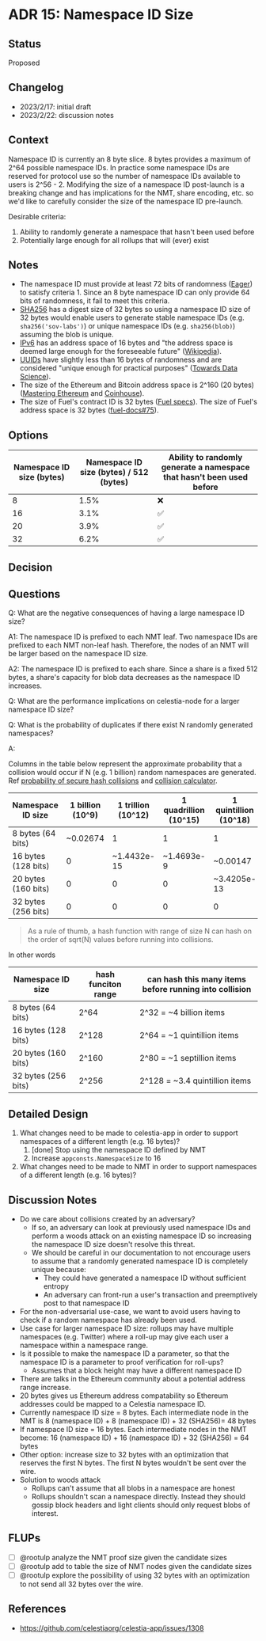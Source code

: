 # ADR 15: Namespace ID Size

## Status

Proposed

## Changelog

- 2023/2/17: initial draft
- 2023/2/22: discussion notes

## Context

Namespace ID is currently an 8 byte slice. 8 bytes provides a maximum of 2^64 possible namespace IDs. In practice some namespace IDs are reserved for protocol use so the number of namespace IDs available to users is 2^56 - 2. Modifying the size of a namespace ID post-launch is a breaking change and has implications for the NMT, share encoding, etc. so we'd like to carefully consider the size of the namespace ID pre-launch.

Desirable criteria:

1. Ability to randomly generate a namespace that hasn't been used before
1. Potentially large enough for all rollups that will (ever) exist

## Notes

- The namespace ID must provide at least 72 bits of randomness ([Eager](https://eager.io/blog/how-long-does-an-id-need-to-be/)) to satisfy criteria 1. Since an 8 byte namespace ID can only provide 64 bits of randomness, it fail to meet this criteria.
- [SHA256](https://en.wikipedia.org/wiki/SHA-2) has a digest size of 32 bytes so using a namespace ID size of 32 bytes would enable users to generate stable namespace IDs (e.g. `sha256('sov-labs')`) or unique namespace IDs (e.g. `sha256(blob)`) assuming the blob is unique.
- [IPv6](https://en.wikipedia.org/wiki/IPv6) has an address space of 16 bytes and "the address space is deemed large enough for the foreseeable future" ([Wikipedia](https://en.wikipedia.org/wiki/IPv6#Addressing)).
- [UUIDs](https://en.wikipedia.org/wiki/Universally_unique_identifier) have slightly less than 16 bytes of randomness  and are considered "unique enough for practical purposes" ([Towards Data Science](https://towardsdatascience.com/are-uuids-really-unique-57eb80fc2a87)).
- The size of the Ethereum and Bitcoin address space is 2^160 (20 bytes) ([Mastering Ethereum](https://github.com/ethereumbook/ethereumbook/blob/05f0dfe6c41635ac85527a60c06ac5389d8006e7/04keys-addresses.asciidoc) and [Coinhouse](https://www.coinhouse.com/insights/news/what-if-my-wallet-generated-an-existing-bitcoin-address/)).
- The size of Fuel's contract ID is 32 bytes ([Fuel specs](https://fuellabs.github.io/fuel-specs/master/protocol/id/contract.html)). The size of Fuel's address space is 32 bytes ([fuel-docs#75](https://github.com/FuelLabs/fuel-docs/issues/75)).

## Options

| Namespace ID size (bytes) | Namespace ID size (bytes) / 512 (bytes) | Ability to randomly generate a namespace that hasn't been used before |
|---------------------------|-----------------------------------------|-----------------------------------------------------------------------|
| 8                         | 1.5%                                    | ❌                                                                     |
| 16                        | 3.1%                                    | ✅                                                                     |
| 20                        | 3.9%                                    | ✅                                                                     |
| 32                        | 6.2%                                    | ✅                                                                     |

## Decision

## Questions

Q: What are the negative consequences of having a large namespace ID size?

A1: The namespace ID is prefixed to each NMT leaf. Two namespace IDs are prefixed to each NMT non-leaf hash. Therefore, the nodes of an NMT will be larger based on the namespace ID size.

A2: The namespace ID is prefixed to each share. Since a share is a fixed 512 bytes, a share's capacity for blob data decreases as the namespace ID increases.

Q: What are the performance implications on celestia-node for a larger namespace ID size?

Q: What is the probability of duplicates if there exist N randomly generated namespaces?

A:

Columns in the table below represent the approximate probability that a collision would occur if N (e.g. 1 billion) random namespaces are generated. Ref [probability of secure hash collisions](https://www.johndcook.com/blog/2017/01/10/probability-of-secure-hash-collisions/) and [collision calculator](https://kevingal.com/apps/collision.html).

Namespace ID size   | 1 billion (10^9) | 1 trillion (10^12) | 1 quadrillion (10^15) | 1 quintillion (10^18)
--------------------|------------------|--------------------|-----------------------|----------------------
8 bytes (64 bits)   | ~0.02674         | 1                  | 1                     | 1
16 bytes (128 bits) | 0                | ~1.4432e-15        | ~1.4693e-9            | ~0.00147
20 bytes (160 bits) | 0                | 0                  | 0                     | ~3.4205e-13
32 bytes (256 bits) | 0                | 0                  | 0                     | 0

> As a rule of thumb, a hash function with range of size N can hash on the order of sqrt(N) values before running into collisions.

In other words

Namespace ID size   | hash funciton range | can hash this many items before running into collision
--------------------|---------------------|----------------------------------------------------------
8 bytes (64 bits)   | 2^64                | 2^32 = ~4 billion items
16 bytes (128 bits) | 2^128               | 2^64 = ~1 quintillion items
20 bytes (160 bits) | 2^160               | 2^80 = ~1 septillion items
32 bytes (256 bits) | 2^256               | 2^128 = ~3.4 quintillion items

## Detailed Design

1. What changes need to be made to celestia-app in order to support namespaces of a different length (e.g. 16 bytes)?
    1. [done] Stop using the namespace ID defined by NMT
    1. Increase `appconsts.NamespaceSize` to 16
1. What changes need to be made to NMT in order to support namespaces of a different length (e.g. 16 bytes)?

## Discussion Notes

- Do we care about collisions created by an adversary?
  - If so, an adversary can look at previously used namespace IDs and perform a woods attack on an existing namespace ID so increasing the namespace ID size doesn't resolve this threat.
  - We should be careful in our documentation to not encourage users to assume that a randomly generated namespace ID is completely unique because:
    - They could have generated a namespace ID without sufficient entropy
    - An adversary can front-run a user's transaction and preemptively post to that namespace ID
- For the non-adversarial use-case, we want to avoid users having to check if a random namespace has already been used.
- Use case for larger namespace ID size: rollups may have multiple namespaces (e.g. Twitter) where a roll-up may give each user a namespace within a namespace range.
- Is it possible to make the namespace ID a parameter, so that the namespace ID is a parameter to proof verification for roll-ups?
  - Assumes that a block height may have a different namespace ID
- There are talks in the Ethereum community about a potential address range increase.
- 20 bytes gives us Ethereum address compatability so Ethereum addresses could be mapped to a Celestia namespace ID.
- Currently namespace ID size = 8 bytes. Each intermediate node in the NMT is 8 (namespace ID) + 8 (namespace ID) + 32 (SHA256)= 48 bytes
- If namespace ID size = 16 bytes. Each intermediate nodes in the NMT become: 16 (namespace ID) + 16 (namespace ID) + 32 (SHA256) = 64 bytes
- Other option: increase size to 32 bytes with an optimization that reserves the first N bytes. The first N bytes wouldn't be sent over the wire.
- Solution to woods attack
  - Rollups can't assume that all blobs in a namespace are honest
  - Rollups shouldn't scan a namespace directly. Instead they should gossip block headers and light clients should only request blobs of interest.

## FLUPs

- [ ] @rootulp analyze the NMT proof size given the candidate sizes
- [ ] @rootulp add to table the size of NMT nodes given the candidate sizes
- [ ] @rootulp explore the possibility of using 32 bytes with an optimization to not send all 32 bytes over the wire.

## References

- <https://github.com/celestiaorg/celestia-app/issues/1308>
